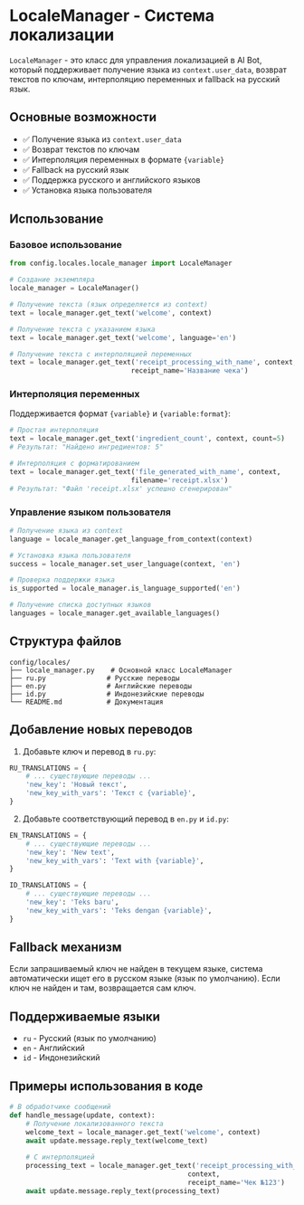 # LocaleManager - Система локализации

`LocaleManager` - это класс для управления локализацией в AI Bot, который поддерживает получение языка из `context.user_data`, возврат текстов по ключам, интерполяцию переменных и fallback на русский язык.

## Основные возможности

- ✅ Получение языка из `context.user_data`
- ✅ Возврат текстов по ключам
- ✅ Интерполяция переменных в формате `{variable}`
- ✅ Fallback на русский язык
- ✅ Поддержка русского и английского языков
- ✅ Установка языка пользователя

## Использование

### Базовое использование

```python
from config.locales.locale_manager import LocaleManager

# Создание экземпляра
locale_manager = LocaleManager()

# Получение текста (язык определяется из context)
text = locale_manager.get_text('welcome', context)

# Получение текста с указанием языка
text = locale_manager.get_text('welcome', language='en')

# Получение текста с интерполяцией переменных
text = locale_manager.get_text('receipt_processing_with_name', context, 
                              receipt_name='Название чека')
```

### Интерполяция переменных

Поддерживается формат `{variable}` и `{variable:format}`:

```python
# Простая интерполяция
text = locale_manager.get_text('ingredient_count', context, count=5)
# Результат: "Найдено ингредиентов: 5"

# Интерполяция с форматированием
text = locale_manager.get_text('file_generated_with_name', context, 
                              filename='receipt.xlsx')
# Результат: "Файл 'receipt.xlsx' успешно сгенерирован"
```

### Управление языком пользователя

```python
# Получение языка из context
language = locale_manager.get_language_from_context(context)

# Установка языка пользователя
success = locale_manager.set_user_language(context, 'en')

# Проверка поддержки языка
is_supported = locale_manager.is_language_supported('en')

# Получение списка доступных языков
languages = locale_manager.get_available_languages()
```

## Структура файлов

```
config/locales/
├── locale_manager.py    # Основной класс LocaleManager
├── ru.py               # Русские переводы
├── en.py               # Английские переводы
├── id.py               # Индонезийские переводы
└── README.md           # Документация
```

## Добавление новых переводов

1. Добавьте ключ и перевод в `ru.py`:
```python
RU_TRANSLATIONS = {
    # ... существующие переводы ...
    'new_key': 'Новый текст',
    'new_key_with_vars': 'Текст с {variable}',
}
```

2. Добавьте соответствующий перевод в `en.py` и `id.py`:
```python
EN_TRANSLATIONS = {
    # ... существующие переводы ...
    'new_key': 'New text',
    'new_key_with_vars': 'Text with {variable}',
}

ID_TRANSLATIONS = {
    # ... существующие переводы ...
    'new_key': 'Teks baru',
    'new_key_with_vars': 'Teks dengan {variable}',
}
```

## Fallback механизм

Если запрашиваемый ключ не найден в текущем языке, система автоматически ищет его в русском языке (язык по умолчанию). Если ключ не найден и там, возвращается сам ключ.

## Поддерживаемые языки

- `ru` - Русский (язык по умолчанию)
- `en` - Английский
- `id` - Индонезийский

## Примеры использования в коде

```python
# В обработчике сообщений
def handle_message(update, context):
    # Получение локализованного текста
    welcome_text = locale_manager.get_text('welcome', context)
    await update.message.reply_text(welcome_text)
    
    # С интерполяцией
    processing_text = locale_manager.get_text('receipt_processing_with_name', 
                                            context, 
                                            receipt_name='Чек №123')
    await update.message.reply_text(processing_text)
```

